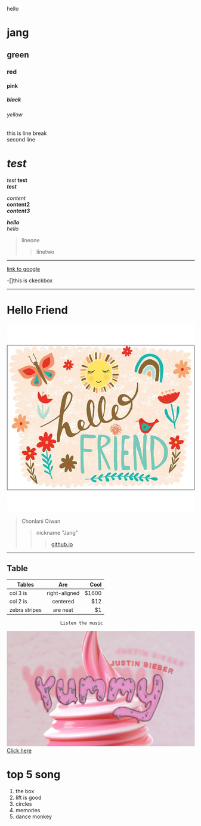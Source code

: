 hello
# jang
## green
### red
#### pink
##### black
###### yellow
this is line break  
second line  
# *test*  
 *test*
**test**  
***test*** 

_content_  
 __content2__  
 ___content3___  

 __*hello*__  
 *_hello_*

> lineone
>> linetwo

***  
[link to google](https://www.google.com/)  


-[]this is ckeckbox


***
# Hello Friend  

![Hello fiend](hellofriend.jpg) 

> Chonlani Oiwan
>> nickname "Jang"  
>>> [github.io](chonlani.github.io)  
***
## Table

| Tables        | Are           | Cool  |
| ------------- |:-------------:| -----:|
| col 3 is      | right-aligned | $1600 |
| col 2 is      | centered      |   $12 |
| zebra stripes | are neat      |    $1 | 


                        Listen the music

![yummy](yummy.jpg)
[Click here](https://www.youtube.com/watch?v=8EJ3zbKTWQ8)  

# top 5 song
1. the box
2. lift is good
3. circles
4. memories
5. dance monkey

